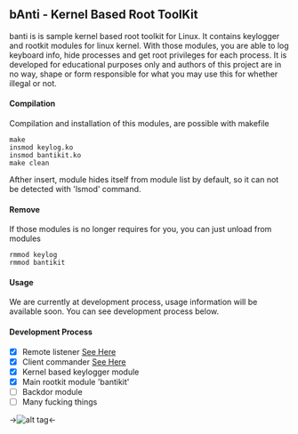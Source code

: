 bAnti - Kernel Based Root ToolKit
----
banti is is sample kernel based root toolkit for Linux. It contains keylogger and rootkit modules for linux kernel. With those modules, you are able to log keyboard info, hide processes and get root privileges for each process. It is developed for educational purposes only and authors of this project are in no way, shape or form responsible for what you may use this for whether illegal or not.

#### Compilation
Compilation and installation of this modules, are possible with makefile

```
make
insmod keylog.ko
insmod bantikit.ko
make clean
```
Afther insert, module hides itself from module list by default, so it can not be detected with 'lsmod' command.

#### Remove
If those modules is no longer requires for you, you can just unload from modules
```
rmmod keylog
rmmod bantikit
```

#### Usage
We are currently at development process, usage information will be available soon.
You can see development process below.

#### Development Process
- [x] Remote listener [See Here](https://github.com/nikopeikrishvili/proto-banti)
- [x] Client commander [See Here](https://github.com/nikopeikrishvili/proto-banti)
- [x] Kernel based keylogger module
- [x] Main rootkit module 'bantikit'
- [ ] Backdor module
- [ ] Many fucking things

->![alt tag](http://off-sec.com/ftp/bow.png)<-
